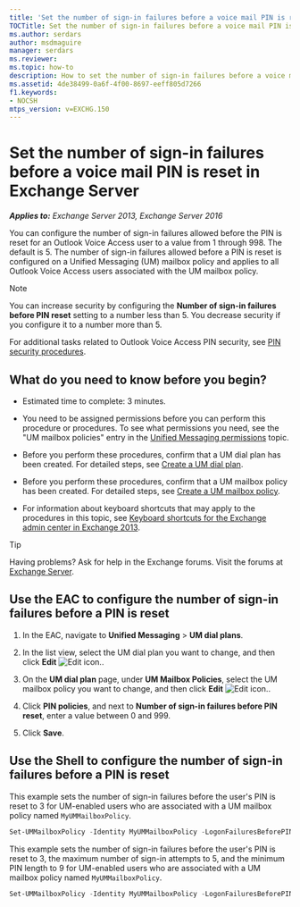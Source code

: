 ```yaml
---
title: 'Set the number of sign-in failures before a voice mail PIN is reset: Exchange 2013 Help'
TOCTitle: Set the number of sign-in failures before a voice mail PIN is reset
ms.author: serdars
author: msdmaguire
manager: serdars
ms.reviewer:
ms.topic: how-to
description: How to set the number of sign-in failures before a voice mail PIN is reset in Microsoft Exchange Server
ms.assetid: 4de38499-0a6f-4f00-8697-eeff805d7266
f1.keywords:
- NOCSH
mtps_version: v=EXCHG.150
---
```


# Set the number of sign-in failures before a voice mail PIN is reset in Exchange Server

_**Applies to:** Exchange Server 2013, Exchange Server 2016_

You can configure the number of sign-in failures allowed before the PIN is reset for an Outlook Voice Access user to a value from 1 through 998. The default is 5. The number of sign-in failures allowed before a PIN is reset is configured on a Unified Messaging (UM) mailbox policy and applies to all Outlook Voice Access users associated with the UM mailbox policy.

> [!NOTE]
> You can increase security by configuring the **Number of sign-in failures before PIN reset** setting to a number less than 5. You decrease security if you configure it to a number more than 5.

For additional tasks related to Outlook Voice Access PIN security, see [PIN security procedures](pin-security-procedures-exchange-2013-help.md).

## What do you need to know before you begin?

- Estimated time to complete: 3 minutes.

- You need to be assigned permissions before you can perform this procedure or procedures. To see what permissions you need, see the "UM mailbox policies" entry in the [Unified Messaging permissions](unified-messaging-permissions-exchange-2013-help.md) topic.

- Before you perform these procedures, confirm that a UM dial plan has been created. For detailed steps, see [Create a UM dial plan](create-um-dial-plan-exchange-2013-help.md).

- Before you perform these procedures, confirm that a UM mailbox policy has been created. For detailed steps, see [Create a UM mailbox policy](create-um-mailbox-policy-exchange-2013-help.md).

- For information about keyboard shortcuts that may apply to the procedures in this topic, see [Keyboard shortcuts for the Exchange admin center in Exchange 2013](keyboard-shortcuts-in-the-exchange-admin-center-2013-help.md).

> [!TIP]
> Having problems? Ask for help in the Exchange forums. Visit the forums at [Exchange Server](https://social.technet.microsoft.com/forums/office/home?category=exchangeserver).

## Use the EAC to configure the number of sign-in failures before a PIN is reset

1. In the EAC, navigate to **Unified Messaging** \> **UM dial plans**.

2. In the list view, select the UM dial plan you want to change, and then click **Edit** ![Edit icon.](images/ITPro_EAC_EditIcon.gif).

3. On the **UM dial plan** page, under **UM Mailbox Policies**, select the UM mailbox policy you want to change, and then click **Edit** ![Edit icon.](images/ITPro_EAC_EditIcon.gif).

4. Click **PIN policies**, and next to **Number of sign-in failures before PIN reset**, enter a value between 0 and 999.

5. Click **Save**.

## Use the Shell to configure the number of sign-in failures before a PIN is reset

This example sets the number of sign-in failures before the user's PIN is reset to 3 for UM-enabled users who are associated with a UM mailbox policy named `MyUMMailboxPolicy`.

```powershell
Set-UMMailboxPolicy -Identity MyUMMailboxPolicy -LogonFailuresBeforePINReset 3
```

This example sets the number of sign-in failures before the user's PIN is reset to 3, the maximum number of sign-in attempts to 5, and the minimum PIN length to 9 for UM-enabled users who are associated with a UM mailbox policy named `MyUMMailboxPolicy`.

```powershell
Set-UMMailboxPolicy -Identity MyUMMailboxPolicy -LogonFailuresBeforePINReset 3 -MaxLogonAttempts 5 -MinPINLength 9
```
